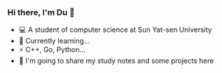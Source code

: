 ### Hi there, I'm Du 👋
- 💻 A student of computer science at Sun Yat-sen University
- 🌱 Currently learning...
- ⚡ C++, Go, Python...
- 💬 I'm going to share my study notes and some projects here

<!--
**imfinehahah/imfinehahah** is a ✨ _special_ ✨ repository because its `README.md` (this file) appears on your GitHub profile.

Here are some ideas to get you started:

- 🔭 I’m currently working on ...

- 😄 Pronouns: ...
- ⚡ Fun fact: ...
-->
